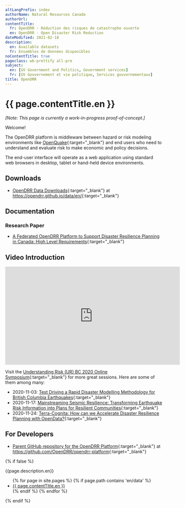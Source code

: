 ```yaml
---
altLangPrefix: index
authorName: Natural Resources Canada
authorUrl:
contentTitle:
  fr: OpenDRR - Réduction des risques de catastrophe ouverte
  en: OpenDRR - Open Disaster Risk Reduction
dateModified: 2021-02-18
description:
  en: Available datasets
  fr: Ensembles de données disponibles
noContentTitle: true
pageclass: wb-prettify all-pre
subject:
  en: [GV Government and Politics, Government services]
  fr: [GV Gouvernement et vie politique, Services gouvernementaux]
title: OpenDRR
---
```


# {{ page.contentTitle.en }}

_[Note: This page is currently a work-in-progress proof-of-concept.]_

Welcome!

The OpenDRR platform is middleware between hazard or risk modeling environments like [OpenQuake](https://www.globalquakemodel.org/openquake){:target="_blank"} and end users who need to understand and evaluate risk to make economic and policy decisions.

The end-user interface will operate as a web application using standard web browsers in desktop, tablet or hand-held device environments.

## Downloads

* [OpenDRR Data Downloads](https://opendrr.github.io/data/en/){:target="_blank"} at <https://opendrr.github.io/data/en/>{:target="_blank"}

## Documentation

### Research Paper

* [A Federated OpenDRR Platform to Support Disaster Resilience Planning in Canada: High Level Requirements](https://opendrr.github.io/documentation/docs/opendrr-platform.html){:target="_blank"}

## Video Introduction

<div style="text-align: center;">
<iframe width="560" height="315" src="https://www.youtube.com/embed/-M3NHo-aW_g" frameborder="0" allow="autoplay; encrypted-media" allowfullscreen></iframe>
</div>

Visit the [Understanding Risk (UR) BC 2020 Online Symposium](https://www.urbc.ca/){:target="_blank"} for more great sessions.  Here are some of them among many:

* 2020-11-03: [Test Driving a Rapid Disaster Modelling Methodology for British Columbia Earthquakes](https://www.urbc.ca/disastermodellingmethodologyforbc){:target="_blank"}
* 2020-11-17: [Mainstreaming Seismic Resilience: Transforming Earthquake Risk Information into Plans for Resilient Communities](https://www.urbc.ca/mainstreamingseismicresilience){:target="_blank"}
* 2020-11-24: [Terra-Cognita: How can we Accelerate Disaster Resilience Planning with OpenData?](https://www.urbc.ca/terra-cognita){:target="_blank"}

## For Developers

* [Parent GitHub repository for the OpenDRR Platform](https://github.com/OpenDRR/opendrr-platform){:target="_blank"} at <https://github.com/OpenDRR/opendrr-platform>{:target="_blank"}


{% if false %}

{{page.description.en}}

<ul>
  {% for page in site.pages %}
  {% if page.path contains 'en/data' %}
    <li>
      <a href="{{ site.baseurl }}{{ page.url }}">{{ page.contentTitle.en }}</a>
    </li>
    {% endif %}
  {% endfor %}
</ul>

{% endif %}
